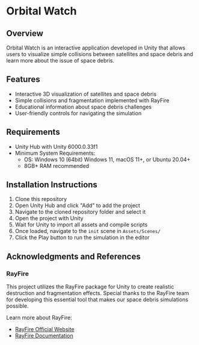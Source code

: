 # Orbital Watch

## Overview
Orbital Watch is an interactive application developed in Unity that allows users to visualize simple collisions between satellites and space debris and learn more about the issue of space debris.

## Features
- Interactive 3D visualization of satellites and space debris
- Simple collisions and fragmentation implemented with RayFire
- Educational information about space debris challenges
- User-friendly controls for navigating the simulation

## Requirements
- Unity Hub with Unity 6000.0.33f1
- Minimum System Requirements:
  - OS: Windows 10 (64bit) Windows 11, macOS 11+, or Ubuntu 20.04+
  - 8GB+ RAM recommended

## Installation Instructions

1. Clone this repository
3. Open Unity Hub and click "Add" to add the project
4. Navigate to the cloned repository folder and select it
5. Open the project with Unity
6. Wait for Unity to import all assets and compile scripts
7. Once loaded, navigate to the `init` scene in `Assets/Scenes/`
8. Click the Play button to run the simulation in the editor

## Acknowledgments and References

### RayFire
This project utilizes the RayFire package for Unity to create realistic destruction and fragmentation effects. 
Special thanks to the RayFire team for developing this essential tool that makes our space debris simulations possible.

Learn more about RayFire:
- [RayFire Official Website](https://assetstore.unity.com/packages/tools/game-toolkits/rayfire-for-unity-148690)
- [RayFire Documentation](http://rayfirestudios.com/unity-online-help/rayfire-1-68/)

